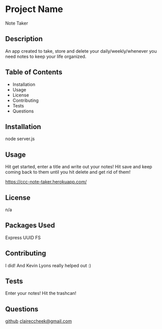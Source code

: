   # Project Name
  Note Taker
  
  ## Description
  An app created to take, store and delete your daily/weekly/whenever you need notes to keep your life organized.
  
  ## Table of Contents
  
  * Installation
  * Usage
  * License
  * Contributing
  * Tests
  * Questions
  
  ## Installation
  node server.js
  
  ## Usage
  Hit get started, enter a title and write out your notes! Hit save and keep coming back to them until you hit delete and get rid of them!

  https://ccc-note-taker.herokuapp.com/
  
  ## License
  n/a

 ## Packages Used
  Express
  UUID 
  FS

  ## Contributing
  I did! And Kevin Lyons really helped out :)
  
  ## Tests
  Enter your notes! Hit the trashcan!
  
  ## Questions
  [github](http://www.github.com/cccheek)
  claireccheek@gmail.com